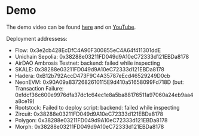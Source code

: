 # Demo

The demo video can be found [here](./multiprotocol-lp.mov) and on [YouTube](https://youtu.be/nFVjHzOv-7M).

Deployment addressess:

- Flow: 0x3e2cb428EcDfC4A90F300855eC4A64f411301ddE
- Unichain Sepolia: 0x38288e03211FD049d9A10eC72333d121EBDa8178
- AirDAO Ambrosis Testnet: backend: failed while inspecting
- SKALE: 0x38288e03211FD049d9A10eC72333d121EBDa8178
- Hadera: 0xB12b792AccD473F9C4A35787eEcd46529249D0cb
- NeonEVM: 0x90A09a8372682610115E9d410a51658099Fd718D (but: Transaction Failure: 0xfdcf36c600e9976dfa37dc1c64ec1e8a5ba88176511a97060a24eb9aa4a8ce19)
- Rootstock: Failed to deploy script: backend: failed while inspecting
- Zircuit: 0x38288e03211FD049d9A10eC72333d121EBDa8178
- Polygon: 0x38288e03211FD049d9A10eC72333d121EBDa8178
- Morph: 0x38288e03211FD049d9A10eC72333d121EBDa8178